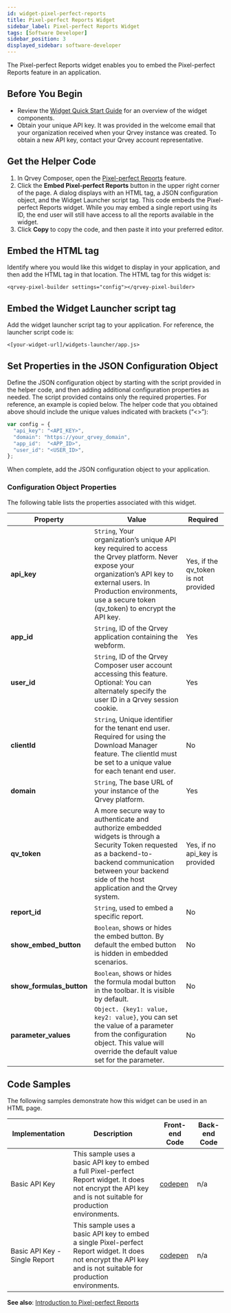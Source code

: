 ```yaml
---
id: widget-pixel-perfect-reports
title: Pixel-perfect Reports Widget
sidebar_label: Pixel-perfect Reports Widget
tags: [Software Developer]
sidebar_position: 3
displayed_sidebar: software-developer
---
```


<div style={{textAlign: "justify"}}>
The Pixel-perfect Reports widget enables you to embed the Pixel-perfect Reports feature in an application.  

## Before You Begin
- Review the [Widget Quick Start Guide](../overview-of-embedding.md) for an overview of the widget components. 
- Obtain your unique API key. It was provided in the welcome email that your organization received when your Qrvey instance was created. To obtain a new API key, contact your Qrvey account representative.

## Get the Helper Code
1. In Qrvey Composer, open the [Pixel-perfect Reports](../../../composer/10-Pixel-perfect%20Reports/overview-of-pixel-perfect-reports.md) feature. 
2. Click the **Embed Pixel-perfect Reports** button in the upper right corner of the page. A dialog displays with an HTML tag, a JSON configuration object, and the Widget Launcher script tag. This code embeds the Pixel-perfect Reports widget. While you may embed a single report using its ID, the end user will still have access to all the reports available in the widget. 
3. Click **Copy** to copy the code, and then paste it into your preferred editor. 

## Embed the HTML tag
Identify where you would like this widget to display in your application, and then add the HTML tag in that location. The HTML tag for this widget is:

```<qrvey-pixel-builder settings="config"></qrvey-pixel-builder>```

## Embed the Widget Launcher script tag
Add the widget launcher script tag to your application. For reference, the launcher script code is:

```<[your-widget-url]/widgets-launcher/app.js>```

## Set Properties in the JSON Configuration Object
Define the JSON configuration object by starting with the script provided in the helper code, and then adding additional configuration properties as needed. The script provided contains only the required properties. For reference, an example is copied below. The helper code that you obtained above should include the unique values indicated with brackets (“&lt;&gt;”):

```js
var config = {
  "api_key": "<API_KEY>",
  "domain": "https://your_qrvey_domain",
  "app_id":  "<APP_ID>",
  "user_id": "<USER_ID>",
};
```

When complete, add the JSON configuration object to your application. 

### Configuration Object Properties
The following table lists the properties associated with this widget. 

| **Property** | **Value** | **Required** |
| --- | --- | --- |
| **api_key** | `String`, Your organization’s unique API key required to access the Qrvey platform. Never expose your organization’s API key to external users. In Production environments, use a secure token (qv_token) to encrypt the API key. | Yes, if the qv_token is not provided |
| **app_id** | `String`, ID of the Qrvey application containing the webform.| Yes |
| **user_id** | `String`, ID of the Qrvey Composer user account accessing this feature. Optional: You can alternately specify the user ID in a Qrvey session cookie. | Yes  |
| **clientId** | `String`, Unique identifier for the tenant end user. Required for using the Download Manager feature. The clientId must be set to a unique value for each tenant end user. | No |
| **domain** | `String`, The base URL of your instance of the Qrvey platform. | Yes | 
| **qv_token** | A more secure way to authenticate and authorize embedded widgets is through a Security Token requested as a backend-to-backend communication between your backend side of the host application and the Qrvey system. | Yes, if no api_key is provided |
| **report_id** | `String`, used to embed a specific report. | No |
| **show_embed_button** | `Boolean`, shows or hides the embed button. By default the embed button is hidden in embedded scenarios. | No |
| **show_formulas_button** | `Boolean`, shows or hides the formula modal button in the toolbar. It is visible by default. | No |
| **parameter_values** | `Object. {key1: value, key2: value}`, you can set the value of a parameter from the configuration object. This value will override the default value set for the parameter. | No |


## Code Samples
The following samples demonstrate how this widget can be used in an HTML page. 

| **Implementation** | **Description** | **Front-end Code** | **Back-end Code** |
| --- | --- | --- | --- |
| Basic API Key | This sample uses a basic API key to embed a full Pixel-perfect Report widget. It does not encrypt the API key and is not suitable for production environments.| [codepen](https://codepen.io/qrveysamples/pen/PoxMMKb/ab9b9ab06d4e37d4df8f1be67bb7ea1e) | n/a |
| Basic API Key - Single Report | This sample uses a basic API key to embed a single Pixel-perfect Report widget. It does not encrypt the API key and is not suitable for production environments.| [codepen](https://codepen.io/qrveysamples/pen/YzRmmrX/a207d5ccb5f7e29204b1f95033674178) | n/a |


**See also**:
[Introduction to Pixel-perfect Reports](../../../composer/10-Pixel-perfect%20Reports/overview-of-pixel-perfect-reports.md)

</div>
